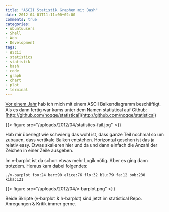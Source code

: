 ```yaml
---
title: "ASCII Statistik Graphen mit Bash"
date: 2012-04-01T11:11:00+02:00
comments: true
categories:
- ubuntuusers
- Shell
- Web
- Development
tags:
- ascii
- statistics
- statistik
- bash
- code
- graph
- chart
- plot
- terminal
---
```


[Vor einem Jahr](/blog/2011/04/14/statistical-statistiken-visualisieren-im-terminal/)
hab ich mich mit einem ASCII Balkendiagramm beschäftigt. Als es dann fertig war
kams unter dem Namen statistical auf Github:
[http://github.com/noqqe/statistical](http://github.com/noqqe/statistical)

{{< figure src="/uploads/2012/04/statistics-fail.jpg" >}}

Hab mir überlegt wie schwierig das wohl ist, dass ganze Teil nochmal so
um zubauen, dass vertikale Balken entstehen. Horizontal gesehen ist das ja
relativ easy. Etwas skalieren hier und da und dann einfach die Anzahl der
Zeichen in einer Zeile ausgeben.

Im v-barplot ist da schon etwas mehr Logik nötig. Aber es ging dann trotzdem. Heraus kam dabei folgendes:

    ./v-barplot foo:24 bar:90 alice:76 flo:32 blu:79 fa:12 bob:230 kika:121

{{< figure src="/uploads/2012/04/v-barplot.png" >}}

Beide Skripte (v-barplot & h-barplot) sind jetzt im statistical Repo. Anregungen
& Kritik immer gerne.
